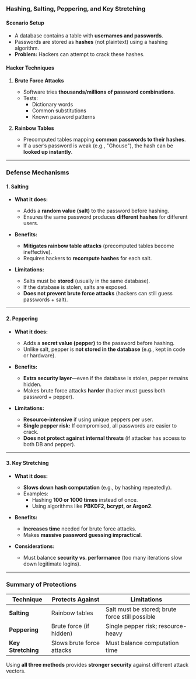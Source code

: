 ### **Hashing, Salting, Peppering, and Key Stretching**  

#### **Scenario Setup**  
- A database contains a table with **usernames and passwords**.  
- Passwords are stored as **hashes** (not plaintext) using a hashing algorithm.  
- **Problem:** Hackers can attempt to crack these hashes.  

#### **Hacker Techniques**  
1. **Brute Force Attacks**  
   - Software tries **thousands/millions of password combinations**.  
   - Tests:  
     - Dictionary words  
     - Common substitutions  
     - Known password patterns  

2. **Rainbow Tables**  
   - Precomputed tables mapping **common passwords to their hashes**.  
   - If a user’s password is weak (e.g., "Ghouse"), the hash can be **looked up instantly**.  

---  

### **Defense Mechanisms**  

#### **1. Salting**  
- **What it does:**  
  - Adds a **random value (salt)** to the password before hashing.  
  - Ensures the same password produces **different hashes** for different users.  

- **Benefits:**  
  - **Mitigates rainbow table attacks** (precomputed tables become ineffective).  
  - Requires hackers to **recompute hashes** for each salt.  

- **Limitations:**  
  - Salts must be **stored** (usually in the same database).  
  - If the database is stolen, salts are exposed.  
  - **Does not prevent brute force attacks** (hackers can still guess passwords + salt).  

---  

#### **2. Peppering**  
- **What it does:**  
  - Adds a **secret value (pepper)** to the password before hashing.  
  - Unlike salt, pepper is **not stored in the database** (e.g., kept in code or hardware).  

- **Benefits:**  
  - **Extra security layer**—even if the database is stolen, pepper remains hidden.  
  - Makes brute force attacks **harder** (hacker must guess both password + pepper).  

- **Limitations:**  
  - **Resource-intensive** if using unique peppers per user.  
  - **Single pepper risk:** If compromised, all passwords are easier to crack.  
  - **Does not protect against internal threats** (if attacker has access to both DB and pepper).  

---  

#### **3. Key Stretching**  
- **What it does:**  
  - **Slows down hash computation** (e.g., by hashing repeatedly).  
  - Examples:  
    - Hashing **100 or 1000 times** instead of once.  
    - Using algorithms like **PBKDF2, bcrypt, or Argon2**.  

- **Benefits:**  
  - **Increases time** needed for brute force attacks.  
  - Makes **massive password guessing impractical**.  

- **Considerations:**  
  - Must balance **security vs. performance** (too many iterations slow down legitimate logins).  

---  

### **Summary of Protections**  
| **Technique**      | **Protects Against**          | **Limitations**                          |  
|---------------------|-------------------------------|------------------------------------------|  
| **Salting**         | Rainbow tables                | Salt must be stored; brute force still possible |  
| **Peppering**       | Brute force (if hidden)       | Single pepper risk; resource-heavy       |  
| **Key Stretching**  | Slows brute force attacks     | Must balance computation time            |  

Using **all three methods** provides **stronger security** against different attack vectors.